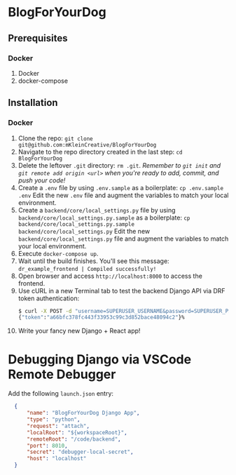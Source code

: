 # BlogForYourDog

## Prerequisites

### Docker

1. Docker
1. docker-compose

## Installation

### Docker

1. Clone the repo: `git clone git@github.com:mKleinCreative/BlogForYourDog`
1. Navigate to the repo directory created in the last step: `cd BlogForYourDog`
1. Delete the leftover `.git` directory: `rm .git`. _Remember to `git init` and `git remote add origin <url>` when you're ready to add, commit, and push your code!_
1. Create a `.env` file by using `.env.sample` as a boilerplate: `cp .env.sample .env` Edit the new `.env` file and augment the variables to match your local environment.
1. Create a `backend/core/local_settings.py` file by using `backend/core/local_settings.py.sample` as a boilerplate: `cp backend/core/local_settings.py.sample backend/core/local_settings.py` Edit the new `backend/core/local_settings.py` file and augment the variables to match your local environment.
1. Execute `docker-compose up`.
1. Wait until the build finishes. You'll see this message: `dr_example_frontend | Compiled successfully!`
1. Open browser and access `http://localhost:8000` to access the frontend.
1. Use cURL in a new Terminal tab to test the backend Django API via DRF token authentication:
    ```bash
    $ curl -X POST -d "username=SUPERUSER_USERNAME&password=SUPERUSER_PASSWORD" http://localhost:8000/api/v1/auth/`
    {"token":"a66bfc378fc443f33953c99c3d852bace48094c2"}%
    ```
1. Write your fancy new Django + React app!

# Debugging Django via VSCode Remote Debugger

Add the following `launch.json` entry:

```json
  {
      "name": "BlogForYourDog Django App",
      "type": "python",
      "request": "attach",
      "localRoot": "${workspaceRoot}",
      "remoteRoot": "/code/backend",
      "port": 8010,
      "secret": "debugger-local-secret",
      "host": "localhost"
  }
```
